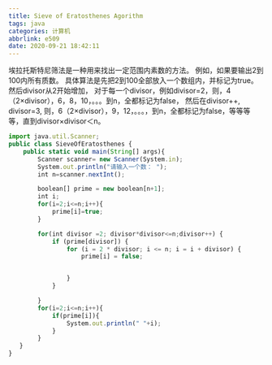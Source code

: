 ```yaml
---
title: Sieve of Eratosthenes Agorithm
tags: java
categories: 计算机
abbrlink: e509
date: 2020-09-21 18:42:11
---
```


埃拉托斯特尼筛法是一种用来找出一定范围内素数的方法。
例如，如果要输出2到100内所有质数。
具体算法是先把2到100全部放入一个数组内，并标记为true。
然后divisor从2开始增加，
对于每一个divisor，例如divisor=2，则，4（2×divisor），6，8，10，。。。到n，全都标记为false，
然后在divisor++, divisor=3, 则，6（2×divisor），9，12，。。。，到n，全都标记为false，等等等等，直到divisor×divisor＜n。

``` javascript
import java.util.Scanner;
public class SieveOfEratosthenes {
    public static void main(String[] args){
        Scanner scanner= new Scanner(System.in);
        System.out.println("请输入一个数： ");
        int n=scanner.nextInt();

        boolean[] prime = new boolean[n+1];
        int i;
        for(i=2;i<=n;i++){
            prime[i]=true;
        }

        for(int divisor =2; divisor*divisor<=n;divisor++) {
            if (prime[divisor]) {
                for (i = 2 * divisor; i <= n; i = i + divisor) {
                    prime[i] = false;


                }
            }

        }
        for(i=2;i<=n;i++){
            if(prime[i]){
                System.out.println(" "+i);
            }
        }
   }
}
```

